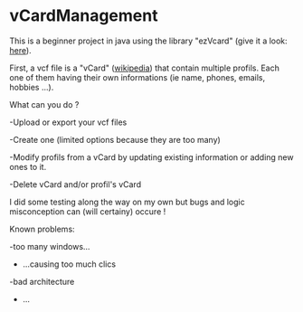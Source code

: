 # vCardManagement


This is a beginner project in java using the library "ezVcard" (give it a look: <a href="https://github.com/mangstadt/ez-vcard">here</a>). 


First, a vcf file is a "vCard" (<a href="https://en.wikipedia.org/wiki/VCard">wikipedia</a>) that contain multiple profils. Each one of them having their own informations (ie name, phones, emails, hobbies ...).

What can you do ?


-Upload or export your vcf files

-Create one (limited options because they are too many)

-Modify profils from a vCard by updating existing information or adding new ones to it.

-Delete vCard and/or profil's vCard



I did some testing along the way on my own but bugs and logic misconception can (will certainy) occure !

Known problems:

-too many windows...

- ...causing too much clics

-bad architecture

- ...
